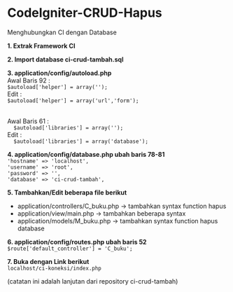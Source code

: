 # CodeIgniter-CRUD-Hapus
Menghubungkan CI dengan Database

**1. Extrak Framework CI**

**2. Import database ci-crud-tambah.sql**

**3. application/config/autoload.php**
  <br>Awal Baris 92 :
  <br>`$autoload['helper'] = array('');`
  <br>Edit :
  <br>`$autoload['helper'] = array('url','form');`

  <br>Awal Baris 61 :
  <br>`  $autoload['libraries'] = array('');`
  <br>Edit :
  <br>`  $autoload['libraries'] = array('database');`

**4. application/config/database.php ubah baris 78-81**
  <br>`'hostname' => 'localhost',`
  <br>`'username' => 'root',`
  <br>`'password' => '',`
  <br>`'database' => 'ci-crud-tambah',`

  **5. Tambahkan/Edit beberapa file berikut**
  - application/controllers/C_buku.php -> tambahkan syntax function hapus
  - application/view/main.php -> tambahkan beberapa syntax
  - application/models/M_buku.php -> tambahkan syntax function hapus database


  **6. application/config/routes.php ubah baris 52**
  `$route['default_controller'] = 'C_buku';`

  **7. Buka dengan Link berikut**
  <br>`localhost/ci-koneksi/index.php`

  (catatan ini adalah lanjutan dari repository ci-crud-tambah)
